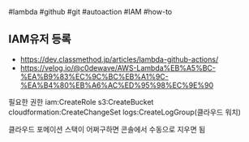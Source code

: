 #lambda #github #git #autoaction #IAM #how-to


## IAM유저 등록
- https://dev.classmethod.jp/articles/lambda-github-actions/
- https://velog.io/@c0dewave/AWS-Lambda%EB%A5%BC-%EA%B9%83%EC%9C%BC%EB%A1%9C-%EA%B4%80%EB%A6%AC%ED%95%98%EC%9E%90

필요한 권한
iam:CreateRole
s3:CreateBucket
cloudformation:CreateChangeSet
logs:CreateLogGroup(클라우드 워치)

클라우드 포메이션 스택이 어쩌구하면 콘솔에서 수동으로 지우면 됨